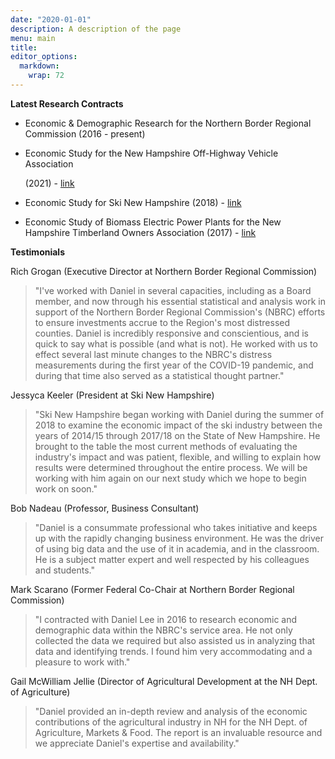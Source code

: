 ```yaml
---
date: "2020-01-01"
description: A description of the page
menu: main
title: 
editor_options: 
  markdown: 
    wrap: 72
---
```




**Latest Research Contracts**

-   Economic & Demographic Research for the Northern Border Regional
    Commission (2016 - present)

-   Economic Study for the New Hampshire Off-Highway Vehicle Association

    \(2021\) -
    [link](https://milantrailhuggersatvclub.wildapricot.org/resources/Documents/2020%20Economic%20Study.pdf)

-   Economic Study for Ski New Hampshire (2018) -
    [link](https://www.skinh.com/assets/documents/Economic-Contribution-Study-14-18-FINAL.pdf)

-   Economic Study of Biomass Electric Power Plants for the New
    Hampshire Timberland Owners Association (2017) -
    [link](https://nhtoa.org/files/docs/Economic%20Contribution%20of%20the%20Biomass%20Electrical%20Power%20Gen%20in%20NH%202016.pdf)

**Testimonials**

Rich Grogan (Executive Director at Northern Border Regional Commission)

> "I've worked with Daniel in several capacities,
> including as a Board member, and now through his essential statistical
> and analysis work in support of the Northern Border Regional
> Commission's (NBRC) efforts to ensure investments accrue to the
> Region's
> most distressed counties. Daniel is incredibly responsive and
> conscientious, and is quick to say what is possible (and what is not).
> He worked with us to effect several last minute changes to the NBRC's
> distress measurements during the first year of the COVID-19 pandemic,
> and during that time also served as a statistical thought partner."

Jessyca Keeler (President at Ski New Hampshire)

> "Ski New Hampshire began working with Daniel
> during the summer of 2018 to examine the economic impact of the ski
> industry between the years of 2014/15 through 2017/18 on the State of
> New Hampshire. He brought to the table the most current methods of
> evaluating the industry's impact and was patient, flexible, and
> willing
> to explain how results were determined throughout the entire process.
> We
> will be working with him again on our next study which we hope to
> begin
> work on soon."

Bob Nadeau (Professor, Business Consultant)

> "Daniel is a consummate professional who takes
> initiative and keeps up with the rapidly changing business
> environment.
> He was the driver of using big data and the use of it in academia, and
> in the classroom. He is a subject matter expert and well respected by
> his colleagues and students."

Mark Scarano (Former Federal Co-Chair at Northern Border Regional
Commission)

> "I contracted with Daniel Lee in 2016 to research economic and
> demographic data within the NBRC's service area. He not only collected
> the data we required but also assisted us in analyzing that data and
> identifying trends. I found him very accommodating and a pleasure to
> work with."

Gail McWilliam Jellie (Director of Agricultural Development at the NH
Dept. of Agriculture)

> "Daniel provided an in-depth review and analysis of the economic
> contributions of the agricultural industry in NH for the NH Dept. of
> Agriculture, Markets & Food. The report is an invaluable resource and
> we appreciate Daniel's expertise and availability."
